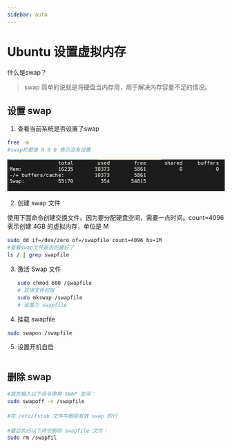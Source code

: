 ```yaml
---
sidebar: auto
---
```


# Ubuntu 设置虚拟内存

什么是swap？

> swap 简单的说就是将硬盘当内存用，用于解决内存容量不足的情况。



## 设置 swap

1. 查看当前系统是否设置了swap

```bash
free -m
#swap栏都是 0 0 0 表示没有设置
```

![image-20230322201925248](https://raw.githubusercontent.com/Overmind7/images/main/image-20230322201925248.png)

2. 创建 swap 文件

使用下面命令创建交换文件。因为要分配硬盘空间，需要一点时间。count=4096 表示创建 4GB 的虚拟内存，单位是 M

```bash
sudo dd if=/dev/zero of=/swapfile count=4096 bs=1M
#查看swap文件是否创建好了
ls / | grep swapfile
```



3. 激活 Swap 文件

    ```bash
    sudo chmod 600 /swapfile
    # 获得文件权限
    sudo mkswap /swapfile
    # 设置为 swapfile
    ```

4. 挂载 swapfile

```bash
sudo swapon /swapfile
```

5. 设置开机自启

```

```





## 删除 swap

```bash
#首先输入以下命令停用 SWAP 空间：
sudo swapoff -v /swapfile

#在 /etc/fstab 文件中删除有效 swap 的行

#最后执行以下命令删除 swapfile 文件：
sudo rm /swapfil
```

